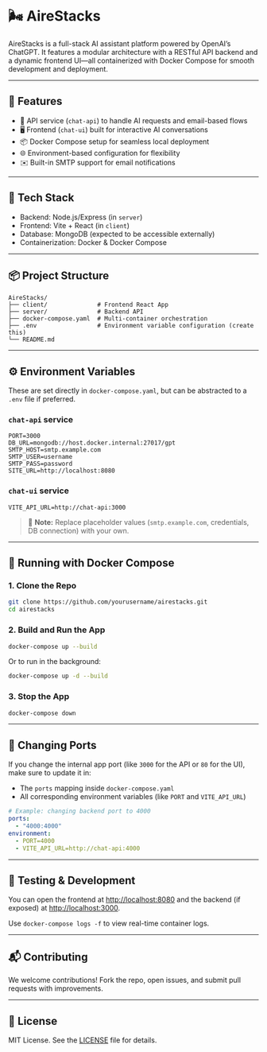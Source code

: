 # 🌬️ AireStacks

AireStacks is a full-stack AI assistant platform powered by OpenAI’s ChatGPT. It features a modular architecture with a RESTful API backend and a dynamic frontend UI—all containerized with Docker Compose for smooth development and deployment.

---

## 🚀 Features

- 🔌 API service (`chat-api`) to handle AI requests and email-based flows
- 🖥️ Frontend (`chat-ui`) built for interactive AI conversations
- 📦 Docker Compose setup for seamless local deployment
- 🌐 Environment-based configuration for flexibility
- ✉️ Built-in SMTP support for email notifications

---

## 🧰 Tech Stack

- Backend: Node.js/Express (in `server`)
- Frontend: Vite + React (in `client`)
- Database: MongoDB (expected to be accessible externally)
- Containerization: Docker & Docker Compose

---

## 📦 Project Structure

```
AireStacks/
├── client/              # Frontend React App
├── server/              # Backend API
├── docker-compose.yaml  # Multi-container orchestration
├── .env                 # Environment variable configuration (create this)
└── README.md
```

---

## ⚙️ Environment Variables

These are set directly in `docker-compose.yaml`, but can be abstracted to a `.env` file if preferred.

### `chat-api` service

```env
PORT=3000
DB_URL=mongodb://host.docker.internal:27017/gpt
SMTP_HOST=smtp.example.com
SMTP_USER=username
SMTP_PASS=password
SITE_URL=http://localhost:8080
```

### `chat-ui` service

```env
VITE_API_URL=http://chat-api:3000
```

> 📌 **Note:** Replace placeholder values (`smtp.example.com`, credentials, DB connection) with your own.

---

## 🐳 Running with Docker Compose

### 1. Clone the Repo

```bash
git clone https://github.com/yourusername/airestacks.git
cd airestacks
```

### 2. Build and Run the App

```bash
docker-compose up --build
```

Or to run in the background:

```bash
docker-compose up -d --build
```

### 3. Stop the App

```bash
docker-compose down
```

---

## 🔁 Changing Ports

If you change the internal app port (like `3000` for the API or `80` for the UI), make sure to update it in:

- The `ports` mapping inside `docker-compose.yaml`
- All corresponding environment variables (like `PORT` and `VITE_API_URL`)

```yaml
# Example: changing backend port to 4000
ports:
  - "4000:4000"
environment:
  - PORT=4000
  - VITE_API_URL=http://chat-api:4000
```

---

## 🧪 Testing & Development

You can open the frontend at [http://localhost:8080](http://localhost:8080) and the backend (if exposed) at [http://localhost:3000](http://localhost:3000).

Use `docker-compose logs -f` to view real-time container logs.

---

## 📬 Contributing

We welcome contributions! Fork the repo, open issues, and submit pull requests with improvements.

---

## 📝 License

MIT License. See the [LICENSE](./LICENSE) file for details.
